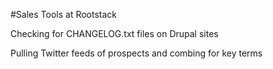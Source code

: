 #Sales Tools at Rootstack

Checking for CHANGELOG.txt files on Drupal sites

Pulling Twitter feeds of prospects and combing for key terms
